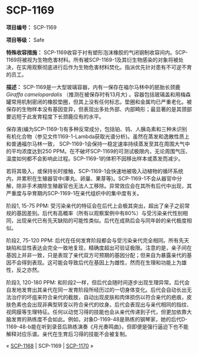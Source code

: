 # SCP-1169
                        


**项目编号：** SCP-1169

**项目等级：** Safe

**特殊收容措施：** SCP-1169收容于衬有塑形泡沫橡胶的气闭钢制收容间内。SCP-1169将被视为生物危害材料。所有被SCP-1169-1及其衍生物感染的对象将被处决，在实用观察彻底进行后作为生物危害材料焚化。指派优先针对患有不可逆不育的员工。

**描述：** SCP-1169是一大型玻璃容器，内有一保存在福尔马林中的胚胎长颈鹿*Giraffa camelopardalis* （推测在被保存时有13月大) 。容器包括玻璃盖和用梅森罐常用机制密闭的橡胶垫圈，但其上没有任何标志。垫圈和金属均已严重老化。被保存的生物样本没有基因变异，但表现出多处外部、内部畸形；最显著的是其颈部要远短于此发育程度下长颈鹿应有的水平。

保存液(编为SCP-1169-1)有多种反常成分，包括铂、钨、人胰岛素和三种未识别有机化合物（参见文件1169-1-Lambda获取光谱分析)。虽然在蒸发和逸散性质上和普通福尔马林一致， SCP-1169-1会保持一稳定速率持续蒸发至其在周围大气中的平均浓度达到250 PPM。在不破坏SCP-1169的可测试极限内，无论周围气压、温度如何都不会影响此过程。SCP-1169-1的体积不因移出样本或蒸发而减少。

若将其吸入，或保持长时接触，SCP-1169-1会快速地被吸入动植物的循环系统内，并累积在生殖器官中(睾丸、卵巢、果芽等)。SCP-1169-1不会从器官中分解，除非手术摘除生殖器官也无法人工移除。异常效应会在其所有后代中出现，其严重度与孕育期内SCP-1169-1在亲代组织中的集中度有关。

阶段1, 15-75 PPM: 受污染亲代的特征会在后代上会极其突出，超出了亲子之前常规的基因差别。后代有高概率（所有以观察案例中有80%）与受污染亲代性别相同，出现亲代已有先天缺陷的可能性类似。后代在成熟后会与同年龄的亲代极度相似。

阶段2, 75-120 PPM: 后代在任何发育阶段都会与受污染亲代完全相同。所有先天缺陷和显性表达会完全一致地复现，精确度超出可验证极限。注意的是，亲子间在基因上并非一致，只是表现了亲代双方可预期的基因分配；但来自为暴露亲代的基因不会得到表现。这可能会导致后代在基因上为雌性，然而在生理和功能上为雄性，反之亦然。

阶段3, 120-180 PPM: 和阶段2一样，但后代会随时间逐步出现生理异常。后代会自发地发育出其亲代在同一发育阶段所经历过的一切身体变化。后代会自动长出无法治疗的坏疽来符合亲代的截肢，自动出现皮肤和肉体损伤以符合亲代的疤痕，皮肤色素也会出现非典型转变以符合亲代的纹身。后代会表现出与亲代相同的指纹、视网膜等生理特征。任何以动觉习得的技能也会从亲代传递到子代，但更加依靠大脑发育的熟练度不会如此。例如，对象D-1169-48是熟练的钢琴家，她的后代D-1169-48-b能在听到录音后熟练演奏《月光奏鸣曲》，但即便是强行逼迫下也不能解释对应乐谱。亲代在生育后习得的技能不会被复制。



« [SCP-1168](/scp-1168) | SCP-1169 | [SCP-1170](/scp-1170) »





                    